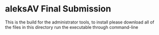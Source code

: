 # aleksAV Final Submission

This is the build for the administrator tools, to install please download all of the files in this directory run the executable through command-line

